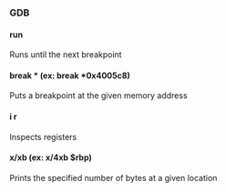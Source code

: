 ### GDB
#### run
Runs until the next breakpoint

#### break *<memory address> (ex: break *0x4005c8)
Puts a breakpoint at the given memory address

#### i r
Inspects registers

#### x/<n>xb <memory address> (ex: x/4xb $rbp)
Prints the specified number of bytes at a given location
